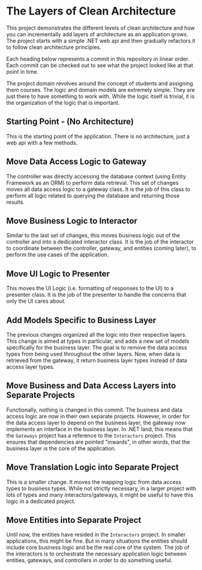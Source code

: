 # The Layers of Clean Architecture

This project demonstrates the different levels of clean architecture and how you can incrementally add layers of
architecture as an application grows. The project starts with a simple .NET web api and then gradually refactors it to
follow clean architecture principles.

Each heading below represents a commit in this repository in linear order. Each commit can be checked out to see what
the project looked like at that point in time.

The project domain revolves around the concept of students and assigning them courses. The logic and domain models are 
extremely simple. They are just there to have something to work with. While the logic itself is trivial, it is the
organization of the logic that is important.

## Starting Point - (No Architecture)

This is the starting point of the application. There is no architecture, just a web api with a few methods.

## Move Data Access Logic to Gateway

The controller was directly accessing the database context (using Entity Framework as an ORM) to perform data
retrieval. This set of changes moves all data access logic to a gateway class. It is the job of this class to
perform all logic related to querying the database and returning those results.

## Move Business Logic to Interactor

Similar to the last set of changes, this moves business logic out of the controller and into a dedicated interactor
class. It is the job of the interactor to coordinate between the controller, gateway, and entities (coming later), to
perform the use cases of the application.

## Move UI Logic to Presenter

This moves the UI Logic (i.e. formatting of responses to the UI) to a presenter class. It is the job of the presenter
to handle the concerns that only the UI cares about.

## Add Models Specific to Business Layer

The previous changes organized all the logic into their respective layers. This change is aimed at types in particular,
and adds a new set of models specifically for the business layer. The goal is to remove the data access types from being
used throughout the other layers. Now, when data is retrieved from the gateway, it return business layer types instead
of data access layer types.

## Move Business and Data Access Layers into Separate Projects

Functionally, nothing is changed in this commit. The business and data access logic are now in their own separate
projects. However, in order for the data access layer to depend on the business layer, the gateway now implements an 
interface in the business layer. In .NET land, this means that the `Gateways` project has a reference to the `Interactors` 
project. This ensures that dependencies are pointed "inwards", in other words, that the business layer is the core of 
the application.

## Move Translation Logic into Separate Project

This is a smaller change. It moves the mapping logic from data access types to business types. While not strictly
necessary, in a larger project with lots of types and many interactors/gateways, it might be useful to have this logic
in a dedicated project.

## Move Entities into Separate Project

Until now, the entities have resided in the `Interactors` project. In smaller applications, this might be fine. But in
many situations the entities should include core business logic and be the real core of the system. The job of the 
interactors is to orchestrate the necessary application logic between entities, gateways, and controllers in order to
do something useful.
